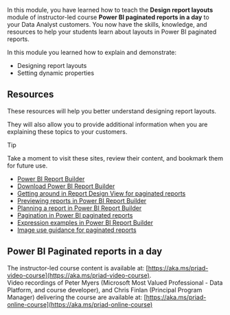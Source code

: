 In this module, you have learned how to teach the **Design report layouts** module of instructor-led course **Power BI paginated reports in a day** to your Data Analyst customers.
You now have the skills, knowledge, and resources to help your students learn about layouts in Power BI paginated reports.


In this module you learned how to explain and demonstrate:

- Designing report layouts
- Setting dynamic properties


## Resources
These resources will help you better understand designing report layouts.

They will also allow you to provide additional information when you are explaining these topics to your customers. 

> [!TIP]
> Take a moment to visit these sites, review their content, and bookmark them for future use.

- [Power BI Report Builder](https://docs.microsoft.com/power-bi/report-builder-power-bi)
- [Download Power BI Report Builder](https://aka.ms/pbireportbuilder)
- [Getting around in Report Design View for paginated reports](https://docs.microsoft.com/power-bi/paginated-reports-report-design-view)
- [Previewing reports in Power BI Report Builder](https://docs.microsoft.com/power-bi/report-builder-previewing-reports)
- [Planning a report in Power BI Report Builder](https://docs.microsoft.com/power-bi/report-builder-planning-report)
- [Pagination in Power BI paginated reports](https://docs.microsoft.com/power-bi/paginated-reports-pagination)
- [Expression examples in Power BI Report Builder](https://docs.microsoft.com/power-bi/report-builder-expression-examples)
- [Image use guidance for paginated reports](https://docs.microsoft.com/power-bi/guidance/report-paginated-image)

## Power BI Paginated reports in a day
The instructor-led course content is available at: [https://aka.ms/priad-video-course](https://aka.ms/priad-video-course).  
Video recordings of Peter Myers (Microsoft Most Valued Professional - Data Platform, and course developer), and Chris Finlan (Principal Program Manager) delivering the course are available at: [https://aka.ms/priad-online-course](https://aka.ms/priad-online-course)
